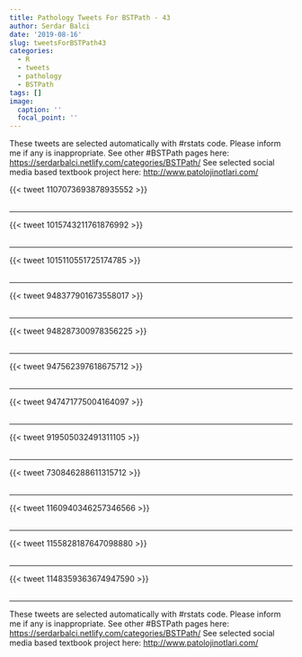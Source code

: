 ```yaml
---
title: Pathology Tweets For BSTPath - 43
author: Serdar Balci
date: '2019-08-16'
slug: tweetsForBSTPath43
categories:
  - R
  - tweets
  - pathology
  - BSTPath
tags: []
image:
  caption: ''
  focal_point: ''
---
```



These tweets are selected automatically with #rstats code. Please inform me if any is inappropriate.
See other #BSTPath pages here: https://serdarbalci.netlify.com/categories/BSTPath/ 
See selected social media based textbook project here: http://www.patolojinotlari.com/

{{< tweet 1107073693878935552 >}}
<br>
<br>
<hr>
{{< tweet 1015743211761876992 >}}
<br>
<br>
<hr>
{{< tweet 1015110551725174785 >}}
<br>
<br>
<hr>
{{< tweet 948377901673558017 >}}
<br>
<br>
<hr>
{{< tweet 948287300978356225 >}}
<br>
<br>
<hr>
{{< tweet 947562397618675712 >}}
<br>
<br>
<hr>
{{< tweet 947471775004164097 >}}
<br>
<br>
<hr>
{{< tweet 919505032491311105 >}}
<br>
<br>
<hr>
{{< tweet 730846288611315712 >}}
<br>
<br>
<hr>
{{< tweet 1160940346257346566 >}}
<br>
<br>
<hr>
{{< tweet 1155828187647098880 >}}
<br>
<br>
<hr>
{{< tweet 1148359363674947590 >}}
<br>
<br>
<hr>


These tweets are selected automatically with #rstats code. Please inform me if any is inappropriate.
See other #BSTPath pages here: https://serdarbalci.netlify.com/categories/BSTPath/ 
See selected social media based textbook project here: http://www.patolojinotlari.com/
